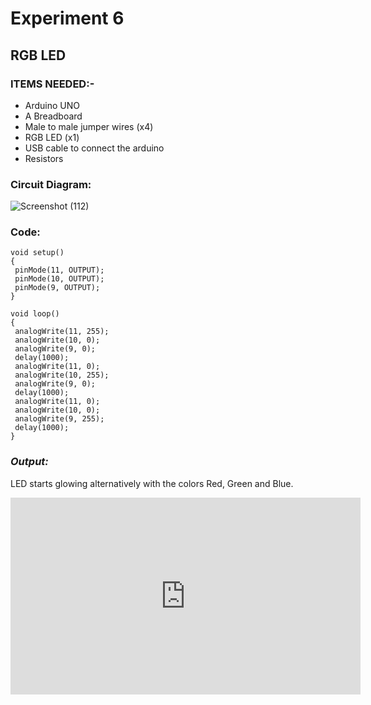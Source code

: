 # Experiment 6
## RGB LED
### __ITEMS NEEDED:-__
* Arduino UNO
* A Breadboard
* Male to male jumper wires (x4)
* RGB LED (x1)
* USB cable to connect the arduino
* Resistors

### Circuit Diagram:
![Screenshot (112)](https://user-images.githubusercontent.com/69799424/148663025-4d0894e6-efe9-47f9-82ec-8adf9b5748b2.png)




### Code:

 ```
void setup()
{
  pinMode(11, OUTPUT);
  pinMode(10, OUTPUT);
  pinMode(9, OUTPUT);
}

void loop()
{
  analogWrite(11, 255);
  analogWrite(10, 0);
  analogWrite(9, 0);
  delay(1000);
  analogWrite(11, 0);
  analogWrite(10, 255);
  analogWrite(9, 0);
  delay(1000);
  analogWrite(11, 0);
  analogWrite(10, 0);
  analogWrite(9, 255);
  delay(1000);
}

```
### _Output:_
LED starts glowing alternatively with the colors Red, Green and Blue.

<iframe width="560" height="315" src="https://www.youtube.com/embed/VTn1xc1SDqs" title="YouTube video player" frameborder="0" allow="accelerometer; autoplay; clipboard-write; encrypted-media; gyroscope; picture-in-picture" allowfullscreen></iframe>

